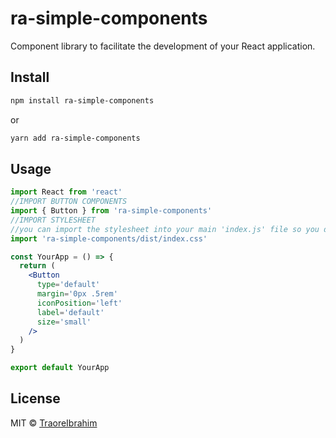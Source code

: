 # ra-simple-components

Component library to facilitate the development of your React application.

## Install

```bash
npm install ra-simple-components
```

or

```bash
yarn add ra-simple-components
```

## Usage

```jsx
import React from 'react'
//IMPORT BUTTON COMPONENTS
import { Button } from 'ra-simple-components'
//IMPORT STYLESHEET
//you can import the stylesheet into your main 'index.js' file so you don't have to import it into multiple components
import 'ra-simple-components/dist/index.css'

const YourApp = () => {
  return (
    <Button
      type='default'
      margin='0px .5rem'
      iconPosition='left'
      label='default'
      size='small'
    />
  )
}

export default YourApp
```

## License

MIT © [TraoreIbrahim](https://github.com/TraoreIbrahim)
